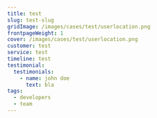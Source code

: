 ```yaml
---
title: test
slug: test-slug
gridImage: /images/cases/test/userlocation.png
frontpageWeight: 1
cover: /images/cases/test/userlocation.png
customer: test
service: test
timeline: test
testimonial:
  testimonials:
    - name: john doe
      text: b﻿la
tags:
  - developers
  - team
---
```

